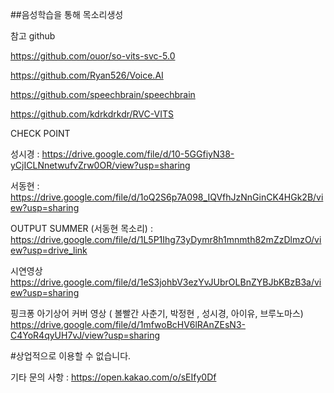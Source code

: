 ##음성학습을 통해 목소리생성

참고 github

https://github.com/ouor/so-vits-svc-5.0

https://github.com/Ryan526/Voice.AI

https://github.com/speechbrain/speechbrain

https://github.com/kdrkdrkdr/RVC-VITS


CHECK POINT 

성시경 : https://drive.google.com/file/d/10-5GGfiyN38-yCjICLNnetwufvZrw0OR/view?usp=sharing

서동현 : https://drive.google.com/file/d/1oQ2S6p7A098_IQVfhJzNnGinCK4HGk2B/view?usp=sharing

OUTPUT
SUMMER (서동현 목소리) : https://drive.google.com/file/d/1L5P1Ihg73yDymr8h1mnmth82mZzDlmzO/view?usp=drive_link

시연영상
https://drive.google.com/file/d/1eS3johbV3ezYvJUbrOLBnZYBJbKBzB3a/view?usp=sharing

핑크퐁 아기상어 커버 영상 ( 볼빨간 사춘기, 박정현 , 성시경, 아이유, 브루노마스)
https://drive.google.com/file/d/1mfwoBcHV6lRAnZEsN3-C4YoR4qyUH7vJ/view?usp=sharing

#상업적으로 이용할 수 없습니다.


기타 문의 사항 :  https://open.kakao.com/o/sEIfy0Df
